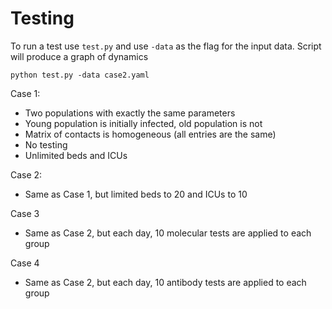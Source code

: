 # Testing

To run a test use ```test.py``` and use ```-data``` as the flag for the input data. Script will produce a graph of dynamics

```
python test.py -data case2.yaml
```

Case 1:
* Two populations with exactly the same parameters
* Young population is initially infected, old population is not
* Matrix of contacts is homogeneous (all entries are the same)
* No testing
* Unlimited beds and ICUs

Case 2:
* Same as Case 1, but limited beds to 20 and ICUs to 10

Case 3
* Same as Case 2, but each day, 10 molecular tests are applied to each group

Case 4
* Same as Case 2, but each day, 10 antibody tests are applied to each group